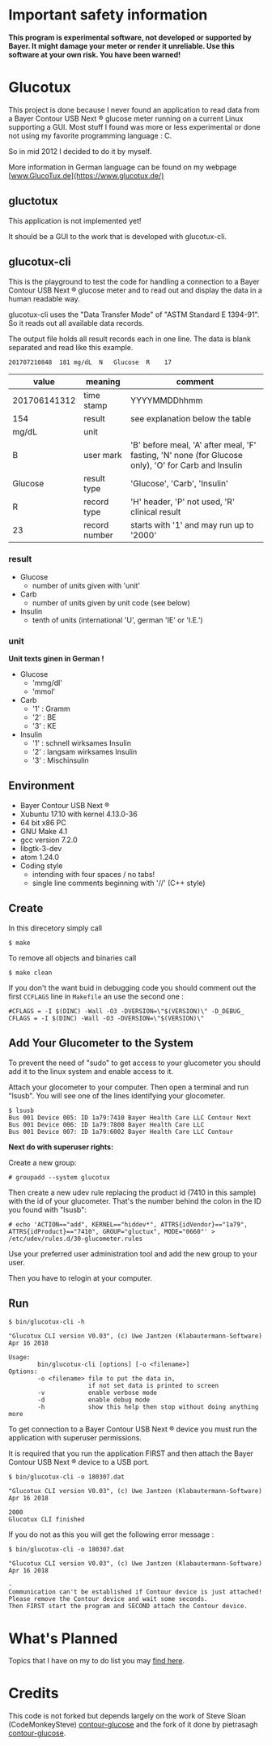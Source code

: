# Important safety information

**This program is experimental software, not developed or supported by Bayer. It might damage your meter or render it unreliable. Use this software at your own risk. You have been warned!**

# Glucotux
This project is done because I never found an application to read data from a Bayer Contour USB Next &reg; glucose meter running on a current Linux supporting a GUI. Most stuff I found was more or less experimental or done not using my favorite programming language : C.

So in mid 2012 I decided to do it by myself.

More information in German language can be found on my webpage [www.GlucoTux.de](https://www.glucotux.de/)

## gluctotux
This application is not implemented yet!

It should be a GUI to the work that is developed with glucotux-cli.

## glucotux-cli
This is the playground to test the code for handling a connection to a Bayer Contour USB Next &reg; glucose meter and to read out and display the data in a human readable way.

glucotux-cli uses the "Data Transfer Mode" of "ASTM Standard E 1394-91". So it reads out all available data records.

The output file holds all result records each in one line. The data is blank separated and read like this example.
```
201707210848  181 mg/dL  N   Glucose  R    17
```
| **value** | **meaning** | **comment** |
| - | - | - |
|  201706141312 | time stamp | YYYYMMDDhhmm |
| 154 | result | see explanation below the table |
| mg/dL | unit | |
| B | user mark | 'B' before meal, 'A' after meal, 'F' fasting, 'N' none (for Glucose only), 'O' for Carb and Insulin |
| Glucose | result type | 'Glucose', 'Carb', 'Insulin' |
| R | record type | 'H' header, 'P' not used, 'R' clinical result |
| 23 | record number | starts with '1' and may run up to '2000' |

### result ###
- Glucose
  - number of units given with 'unit'
- Carb
  - number of units given by unit code (see below)
- Insulin
  - tenth of units (international 'U', german 'IE' or 'I.E.')

### unit ###
**Unit texts ginen in German !**
- Glucose
  - 'mmg/dl'
  - 'mmol'
- Carb
  - '1' : Gramm
  - '2' : BE
  - '3' : KE
- Insulin
  - '1' : schnell wirksames Insulin
  - '2' : langsam wirksames Insulin
  - '3' : Mischinsulin

## Environment
- Bayer Contour USB Next &reg;
- Xubuntu 17.10 with kernel 4.13.0-36
- 64 bit x86 PC
- GNU Make 4.1
- gcc version 7.2.0
- libgtk-3-dev
- atom 1.24.0
- Coding style
  - intending with four spaces / no tabs!
  - single line comments beginning with '//' (C++ style)

## Create
In this direcetory simply call
```
$ make
```
To remove all objects and binaries call
```
$ make clean
```
If you don't the want buid in debugging code you should comment out the first `CCFLAGS` line in `Makefile` an use the second one :
```
#CFLAGS = -I $(DINC) -Wall -O3 -DVERSION=\"$(VERSION)\" -D_DEBUG_
CFLAGS = -I $(DINC) -Wall -O3 -DVERSION=\"$(VERSION)\"
```

## Add Your Glucometer to the System
To prevent the need of "sudo" to get access to your glucometer you should add it to the linux system and enable access to it.

Attach your glocometer to your computer. Then open a terminal and run "lsusb". You will see one of the lines identifying your glocometer.
```
$ lsusb
Bus 001 Device 005: ID 1a79:7410 Bayer Health Care LLC Contour Next
Bus 001 Device 006: ID 1a79:7800 Bayer Health Care LLC
Bus 001 Device 007: ID 1a79:6002 Bayer Health Care LLC Contour
```
**Next do with superuser rights:**

Create a new group:
```
# groupadd --system glucotux
```
Then create a new udev rule replacing the product id (7410 in this sample) with the id of your glucometer. That's the number behind the colon in the ID you found with "lsusb":
```
# echo 'ACTION=="add", KERNEL=="hiddev*", ATTRS{idVendor}=="1a79", ATTRS{idProduct}=="7410", GROUP="gluctux", MODE="0660"' > /etc/udev/rules.d/30-glucometer.rules
```

Use your preferred user administration tool and add the new group to your user.

Then you have to relogin at your computer.

## Run
```
$ bin/glucotux-cli -h

"Glucotux CLI version V0.03", (c) Uwe Jantzen (Klabautermann-Software) Apr 16 2018

Usage:
        bin/glucotux-cli [options] [-o <filename>]
Options:
        -o <filename> file to put the data in,
                      if not set data is printed to screen
        -v            enable verbose mode
        -d            enable debug mode
        -h            show this help then stop without doing anything more
```
To get connection to a Bayer Contour USB Next &reg; device you must run the application with superuser permissions.

It is required that you run the application FIRST and then attach the Bayer Contour USB Next &reg; device to a USB port.
```
$ bin/glucotux-cli -o 180307.dat

"Glucotux CLI version V0.03", (c) Uwe Jantzen (Klabautermann-Software) Apr 16 2018

2000
Glucotux CLI finished
```
If you do not  as this you will get the following error message :
```
$ bin/glucotux-cli -o 180307.dat

"Glucotux CLI version V0.03", (c) Uwe Jantzen (Klabautermann-Software) Apr 16 2018

-
Communication can't be established if Contour device is just attached!
Please remove the Contour device and wait some seconds.
Then FIRST start the program and SECOND attach the Contour device.
```
# What's Planned
Topics that I have on my to do list you may [find here](ToDo.md).

# Credits

This code is not forked but depends largely on the work of Steve Sloan
(CodeMonkeySteve) [contour-glucose](https://github.com/CodeMonkeySteve/contour-glucose) and the fork of it done by pietrasagh [contour-glucose](https://github.com/pietrasagh/contour-glucose/tree/contour_plus_one).

